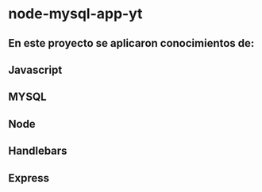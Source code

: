 # node-mysql-app-yt

## En este proyecto se aplicaron conocimientos de: 
## Javascript 
## MYSQL 
## Node
## Handlebars
## Express
